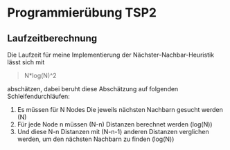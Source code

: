 # Programmierübung TSP2

## Laufzeitberechnung
Die Laufzeit für meine Implementierung der Nächster-Nachbar-Heuristik lässt sich mit

> N*log(N)^2

abschätzen, dabei beruht diese Abschätzung auf folgenden Schleifendurchläufen:

1. Es müssen für N Nodes Die jeweils nächsten Nachbarn gesucht werden (N)
2. Für jede Node n müssen (N-n) Distanzen berechnet werden (log(N))
3. Und diese N-n Distanzen mit (N-n-1) anderen Distanzen verglichen werden,
    um den nächsten Nachbarn zu finden (log(N))
